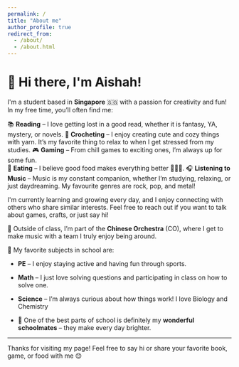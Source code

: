 ```yaml
---
permalink: /
title: "About me"
author_profile: true
redirect_from: 
  - /about/
  - /about.html
---
```




# 👋 Hi there, I'm Aishah!

I'm a student based in **Singapore** 🇸🇬 with a passion for creativity and fun!  
In my free time, you’ll often find me:

📚 **Reading** – I love getting lost in a good read, whether it is fantasy, YA, mystery, or novels. 
🧶 **Crocheting** – I enjoy creating cute and cozy things with yarn. It’s my favorite thing to relax to when I get stressed from my studies. 
🎮 **Gaming** – From chill games to exciting ones, I’m always up for some fun.  
🍜 **Eating** – I believe good food makes everything better 🍰🍱🍜. 
🎧 **Listening to Music** – Music is my constant companion, whether I’m studying, relaxing, or just daydreaming. My favourite genres are rock, pop, and metal!

I'm currently learning and growing every day, and I enjoy connecting with others who share similar interests. Feel free to reach out if you want to talk about games, crafts, or just say hi!

🎵 Outside of class, I’m part of the **Chinese Orchestra** (CO), where I get to make music with a team I truly enjoy being around. 

🏫 My favorite subjects in school are:  
- **PE** – I enjoy staying active and having fun through sports.  
- **Math** – I just love solving questions and participating in class on how to solve one.
- **Science** – I’m always curious about how things work! I love Biology and Chemistry

- 💖 One of the best parts of school is definitely my **wonderful schoolmates** – they make every day brighter.

---

Thanks for visiting my page! Feel free to say hi or share your favorite book, game, or food with me 😊
